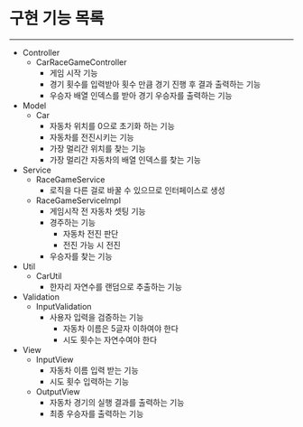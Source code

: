 # 구현 기능 목록

---
- Controller
  - CarRaceGameController
    - 게임 시작 기능
    - 경기 횟수를 입력받아 횟수 만큼 경기 진행 후 결과 출력하는 기능
    - 우승자 배열 인덱스를 받아 경기 우승자를 출력하는 기능
- Model
  - Car
    - 자동차 위치를 0으로 초기화 하는 기능
    - 자동차를 전진시키는 기능
    - 가장 멀리간 위치를 찾는 기능
    - 가장 멀리간 자동차의 배열 인덱스를 찾는 기능
- Service
  - RaceGameService
    - 로직을 다른 걸로 바꿀 수 있으므로 인터페이스로 생성
  - RaceGameServiceImpl
    - 게임시작 전 자동차 셋팅 기능
    - 경주하는 기능
      - 자동차 전진 판단
      - 전진 가능 시 전진
    - 우승자를 찾는 기능
- Util
  - CarUtil
    - 한자리 자연수를 랜덤으로 추출하는 기능
- Validation
  - InputValidation
    - 사용자 입력을 검증하는 기능
      - 자동차 이름은 5글자 이하여야 한다
      - 시도 횟수는 자연수여야 한다
- View
  - InputView
    - 자동차 이름 입력 받는 기능
    - 시도 횟수 입력하는 기능
  - OutputView
    - 자동차 경기의 실행 결과를 출력하는 기능
    - 최종 우승자를 출력하는 기능